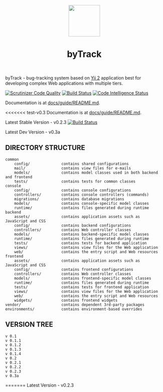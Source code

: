 <p align="center">
    <a href="https://github.com/deadbyback" target="_blank">
        <img src="https://avatars0.githubusercontent.com/u/993323" height="100px">
    </a>
    <h1 align="center">byTrack</h1>
    <br>
</p>

byTrack - bug-tracking system based on [Yii 2](http://www.yiiframework.com/) application best for
developing complex Web applications with multiple tiers.

[![Scrutinizer Code Quality](https://scrutinizer-ci.com/g/deadbyback/byTrack/badges/quality-score.png?b=master)](https://scrutinizer-ci.com/g/deadbyback/byTrack/?branch=master)
[![Build Status](https://scrutinizer-ci.com/g/deadbyback/byTrack/badges/build.png?b=master)](https://scrutinizer-ci.com/g/deadbyback/byTrack/build-status/master)
[![Code Intelligence Status](https://scrutinizer-ci.com/g/deadbyback/byTrack/badges/code-intelligence.svg?b=master)](https://scrutinizer-ci.com/code-intelligence)

Documentation is at [docs/guide/README.md](common/README.md).

<<<<<<< test-v0.3
Documentation is at [docs/guide/README.md](common/README.md).

Latest Stable Version - v0.2.3
[![Build Status](https://travis-ci.org/yiisoft/yii2-app-advanced.svg?branch=master)](https://travis-ci.org/yiisoft/yii2-app-advanced)

Latest Dev Version - v0.3a

DIRECTORY STRUCTURE
-------------------

```
common
    config/              contains shared configurations
    mail/                contains view files for e-mails
    models/              contains model classes used in both backend and frontend
    tests/               contains tests for common classes    
console
    config/              contains console configurations
    controllers/         contains console controllers (commands)
    migrations/          contains database migrations
    models/              contains console-specific model classes
    runtime/             contains files generated during runtime
backend
    assets/              contains application assets such as JavaScript and CSS
    config/              contains backend configurations
    controllers/         contains Web controller classes
    models/              contains backend-specific model classes
    runtime/             contains files generated during runtime
    tests/               contains tests for backend application    
    views/               contains view files for the Web application
    web/                 contains the entry script and Web resources
frontend
    assets/              contains application assets such as JavaScript and CSS
    config/              contains frontend configurations
    controllers/         contains Web controller classes
    models/              contains frontend-specific model classes
    runtime/             contains files generated during runtime
    tests/               contains tests for frontend application
    views/               contains view files for the Web application
    web/                 contains the entry script and Web resources
    widgets/             contains frontend widgets
vendor/                  contains dependent 3rd-party packages
environments/            contains environment-based overrides
```

VERSION TREE
-------------------
```
v 0.1
v 0.1.1
v 0.1.2
v 0.1.3
v 0.1.4
v 0.2
v 0.2.1
v 0.2.2
v 0.2.3
v 0.3a
```
=======
Latest Version - v0.2.3